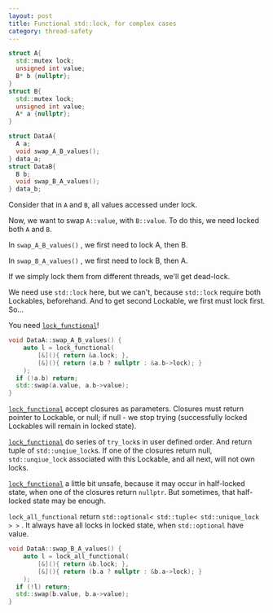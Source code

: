 ```yaml
---
layout: post
title: Functional std::lock, for complex cases
category: thread-safety
---
```


```c++
struct A{
  std::mutex lock;
  unsigned int value;
  B* b {nullptr};
}
struct B{
  std::mutex lock;
  unsigned int value;
  A* a {nullptr};
}

struct DataA{
  A a;  
  void swap_A_B_values();
} data_a;
struct DataB{
  B b;  
  void swap_B_A_values();
} data_b;
```

Consider that in `A` and `B`, all values accessed under lock.

Now, we want to swap `A::value`, with `B::value`. To do this, we need locked both `A` and `B`. 

In `swap_A_B_values()` , we first need to lock A, then B.

In `swap_B_A_values()` , we first need to lock B, then A. 

If we simply lock them from different threads, we'll get dead-lock.


We need use `std::lock` here, but we can't, because `std::lock` require both Lockables, beforehand. And to get second Lockable, we first must lock first. So...

You need [`lock_functional`][1]!

```c++
void DataA::swap_A_B_values() {
    auto l = lock_functional(
        [&](){ return &a.lock; },
        [&](){ return (a.b ? nullptr : &a.b->lock); }
    );
  if (!a.b) return;
  std::swap(a.value, a.b->value);
}
```
[`lock_functional`][1] accept closures as parameters. Closures must return pointer to Lockable, or null; if null - we stop trying (successfully locked Lockables will remain in locked state).

[`lock_functional`][1] do series of `try_lock`s in user defined order. And return tuple of `std::unqiue_lock`s. If one of the closures return null, `std::unqiue_lock` associated with this Lockable, and all next, will not own locks.

[`lock_functional`][1] a little bit unsafe, because it may occur in half-locked state, when one of the closures return `nullptr`. But sometimes, that half-locked state may be enough.


`lock_all_functional` return `std::optional< std::tuple< std::unique_lock > >` . It always have all locks in locked state, when `std::optional` have value.

```c++
void DataA::swap_B_A_values() {
    auto l = lock_all_functional(
        [&](){ return &b.lock; },
        [&](){ return (b.a ? nullptr : &b.a->lock); }
    );
  if (!l) return;
  std::swap(b.value, b.a->value);
}
```


[1]: https://github.com/tower120/threading/blob/master/src/threading/lock_functional.h